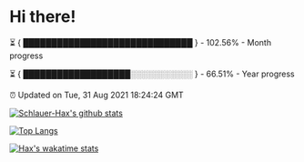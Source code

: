 # Hi there!

⏳ { ██████████████████████████████ } - 102.56% - Month progress

⏳ { ███████████████████░░░░░░░░░░░ } - 66.51% - Year progress

⏰ Updated on Tue, 31 Aug 2021 18:24:24 GMT


[![Schlauer-Hax's github stats](https://github-readme-stats.vercel.app/api?username=Schlauer-Hax&show_icons=true&theme=dark&count_private=true)](https://github.com/Schlauer-Hax)


[![Top Langs](https://github-readme-stats.vercel.app/api/top-langs/?username=Schlauer-Hax&layout=compact&theme=dark)](https://github.com/Schlauer-Hax?tab=repositories)


[![Hax's wakatime stats](https://github-readme-stats.vercel.app/api/wakatime?username=Hax&theme=dark)](https://wakatime.com/@Hax)

